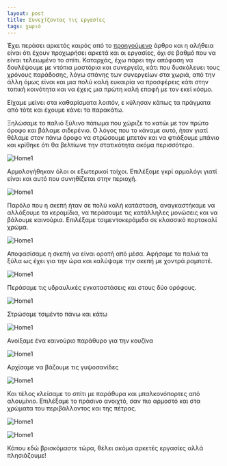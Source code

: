 ```yaml
---
layout: post
title: Συνεχίζοντας τις εργασίες
tags: χωριό
---
```


Έχει περάσει αρκετός καιρός από το
[προηγούμενο](http://127.0.0.1:4000/2022/03/10/ksekinontas-tis-episkeves/)
άρθρο και η αλήθεια είναι ότι έχουν προχωρήσει αρκετά και οι εργασίες, όχι σε
βαθμό που να είναι τελειωμένο το σπίτι. Καταρχάς, έχω πάρει την απόφαση να
δουλέψουμε με ντόπια μαστόρια και συνεργεία, κάτι που δυσκόλευει τους χρόνους
παράδοσης, λόγω σπάνης των συνεργείων στα χωριά, από την άλλη όμως είναι και μια
πολύ καλή ευκαιρία να προσφέρεις κάτι στην τοπική κοινότητα και να έχεις μια
πρώτη καλή επαφή με τον εκεί κόσμο.

Είχαμε μείνει στα καθαρίσματα λοιπόν, ε κύλησαν κάπως τα πράγματα από τότε και έχουμε
κάνει τα παρακάτω.


Ξηλώσαμε το παλιό ξύλινο πάτωμα που χώριζε το κατώι με τον πρώτο όροφο και
βάλαμε σιδερένιο. Ο λόγος που το κάναμε αυτό, ήταν γιατί θέλαμε στον πάνω όροφο
να στρώσουμε μπετόν και να φτιάξουμε μπάνιο και κρίθηκε ότι θα βελτίωνε την
στατικότητα ακόμα περισσότερο.

![Home1](https://giorgostsiftsis.com/public/images/xorio/06.jpg)


<!--more-->

Αρμολογήθηκαν όλοι οι εξωτερικοί τοίχοι. Επιλέξαμε γκρί αρμολόγι γιατί είναι και
αυτό που συνηθίζεται στην περιοχή.

![Home1](https://giorgostsiftsis.com/public/images/xorio/07.jpg)

Παρόλο που η σκεπή ήταν σε πολύ καλή κατάσταση, αναγκαστήκαμε να αλλάξουμε τα
κεραμίδια, να περάσουμε τις κατάλληλες μονώσεις και να βάλουμε καινούρια.
Επιλέξαμε τσιμεντοκεράμιδα σε κλασσικό πορτοκαλί χρώμα.

![Home1](https://giorgostsiftsis.com/public/images/xorio/08.jpg)

Αποφασίσαμε η σκεπή να είναι ορατή από μέσα. Αφήσαμε τα παλιά τα ξύλα ως έχει
για την ώρα και καλύψαμε την σκεπή με χοντρά ραμποτέ.

![Home1](https://giorgostsiftsis.com/public/images/xorio/09.jpg)

Περάσαμε τις υδραυλικές εγκαταστάσεις και στους δύο ορόφους.

![Home1](https://giorgostsiftsis.com/public/images/xorio/10.jpg)

Στρώσαμε τσιμέντο πάνω και κάτω

![Home1](https://giorgostsiftsis.com/public/images/xorio/11.jpg)

Ανοίξαμε ένα καινούριο παράθυρο για την κουζίνα

![Home1](https://giorgostsiftsis.com/public/images/xorio/12.jpg)

Αρχίσαμε να βάζουμε τις γυψοσανίδες

![Home1](https://giorgostsiftsis.com/public/images/xorio/13.jpg)

Και τέλος κλείσαμε το σπίτι με παράθυρα και μπαλκονόπορτες από αλουμίνιο.
Επιλέξαμε το πράσινο ανοιχτό, σαν πιο αρμοστό και στα χρώματα του περιβάλλοντος
και της πέτρας.

![Home1](https://giorgostsiftsis.com/public/images/xorio/14.jpg)

![Home1](https://giorgostsiftsis.com/public/images/xorio/15.jpg)


Κάπου εδώ βρισκόμαστε τώρα, θέλει ακόμα αρκετές εργασίες αλλά πλησιάζουμε!

